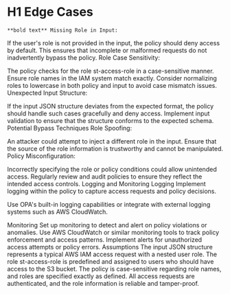 
# H1 Edge Cases

	**bold text** Missing Role in Input:

If the user's role is not provided in the input, the policy should deny access by default.
This ensures that incomplete or malformed requests do not inadvertently bypass the policy.
Role Case Sensitivity:

The policy checks for the role st-access-role in a case-sensitive manner. Ensure role names in the IAM system match exactly.
Consider normalizing roles to lowercase in both policy and input to avoid case mismatch issues.
Unexpected Input Structure:

If the input JSON structure deviates from the expected format, the policy should handle such cases gracefully and deny access.
Implement input validation to ensure that the structure conforms to the expected schema.
Potential Bypass Techniques
Role Spoofing:

An attacker could attempt to inject a different role in the input.
Ensure that the source of the role information is trustworthy and cannot be manipulated.
Policy Misconfiguration:

Incorrectly specifying the role or policy conditions could allow unintended access.
Regularly review and audit policies to ensure they reflect the intended access controls.
Logging and Monitoring
Logging
Implement logging within the policy to capture access requests and policy decisions.

Use OPA's built-in logging capabilities or integrate with external logging systems such as AWS CloudWatch.

Monitoring
Set up monitoring to detect and alert on policy violations or anomalies.
Use AWS CloudWatch or similar monitoring tools to track policy enforcement and access patterns.
Implement alerts for unauthorized access attempts or policy errors.
Assumptions
The input JSON structure represents a typical AWS IAM access request with a nested user role.
The role st-access-role is predefined and assigned to users who should have access to the S3 bucket.
The policy is case-sensitive regarding role names, and roles are specified exactly as defined.
All access requests are authenticated, and the role information is reliable and tamper-proof.
